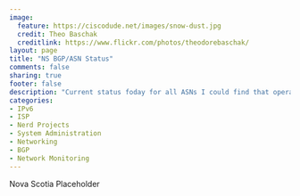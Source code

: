 ```yaml
---
image:
  feature: https://ciscodude.net/images/snow-dust.jpg
  credit: Theo Baschak
  creditlink: https://www.flickr.com/photos/theodorebaschak/
layout: page
title: "NS BGP/ASN Status"
comments: false
sharing: true
footer: false
description: "Current status foday for all ASNs I could find that operate in Nova Scotia, or are Nova Scotia Companies."
categories:
- IPv6
- ISP
- Nerd Projects
- System Administration
- Networking
- BGP
- Network Monitoring
---
```

Nova Scotia Placeholder
